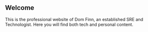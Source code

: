 ## Welcome
This is the professional website of Dom Finn, an established SRE and Technologist. Here you will find both tech and personal content. 